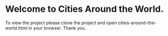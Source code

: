 # Welcome to Cities Around the World. 

To view the project please clone the project and open cities-around-the-world.html in your browser. Thank you.